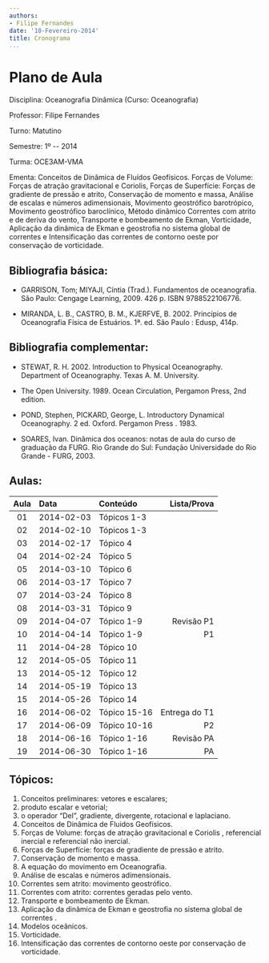 ```yaml
---
authors:
- Filipe Fernandes
date: '10-Fevereiro-2014'
title: Cronograma
...
```


<!-- pandoc --latex-engine=xelatex --mathjax --smart --normalize --standalone --highlight-style=pygments --webtex --from markdown lecture_plan.md --to latex --output lecture_plan.pdf -->

Plano de Aula
=============

Disciplina: Oceanografia Dinâmica (Curso: Oceanografia)

Professor: Filipe Fernandes

Turno: Matutino

Semestre: 1º -- 2014

Turma: OCE3AM-VMA

Ementa:
Conceitos de Dinâmica de Fluídos Geofísicos.  Forças de Volume: Forças de
atração gravitacional e Coriolis, Forças de Superfície: Forças de gradiente de
pressão e atrito, Conservação de momento e massa, Análise de escalas e números
adimensionais, Movimento geostrófico barotrópico, Movimento geostrófico
baroclínico, Método dinâmico Correntes com atrito e de deriva do vento,
Transporte e bombeamento de Ekman, Vorticidade, Aplicação da dinâmica de Ekman
e geostrofia no sistema global de correntes e Intensificação das correntes de
contorno oeste por conservação de vorticidade.


Bibliografia básica:
--------------------
* GARRISON, Tom; MIYAJI, Cíntia (Trad.). Fundamentos de oceanografia. São Paulo: Cengage Learning, 2009. 426 p. ISBN 9788522106776.

* MIRANDA, L. B., CASTRO, B. M., KJERFVE, B. 2002. Princípios de Oceanografia Física de Estuários. 1ª. ed. São Paulo : Edusp, 414p.

Bibliografia complementar:
--------------------------
* STEWAT, R. H. 2002. Introduction to Physical Oceanography. Department of Oceanography. Texas A. M. University.

* The Open University. 1989. Ocean Circulation, Pergamon Press, 2nd edition.

* POND, Stephen, PICKARD, George, L. Introductory Dynamical Oceanography. 2 ed. Oxford. Pergamon Press . 1983.

* SOARES, Ivan. Dinâmica dos oceanos: notas de aula do curso de graduação da FURG.  Rio Grande do Sul: Fundação Universidade do Rio Grande - FURG, 2003.

Aulas:
------
| Aula | Data          | Conteúdo       | Lista/Prova   |
|:----:|:--------------|:---------------| -------------:|
| 01   | 2014-02-03    | Tópicos 1-3    |               |
| 02   | 2014-02-10    | Tópicos 1-3    |               |
| 03   | 2014-02-17    | Tópico 4       |               |
| 04   | 2014-02-24    | Tópico 5       |               |
| 05   | 2014-03-10    | Tópico 6       |               |
| 06   | 2014-03-17    | Tópico 7       |               |
| 07   | 2014-03-24    | Tópico 8       |               |
| 08   | 2014-03-31    | Tópico 9       |               |
| 09   | 2014-04-07    | Tópico 1-9     | Revisão P1    |
| 10   | 2014-04-14    | Tópico 1-9     | P1            |
| 11   | 2014-04-28    | Tópico 10      |               |
| 12   | 2014-05-05    | Tópico 11      |               |
| 13   | 2014-05-12    | Tópico 12      |               |
| 14   | 2014-05-19    | Tópico 13      |               |
| 15   | 2014-05-26    | Tópico 14      |               |
| 16   | 2014-06-02    | Tópico 15-16   | Entrega do T1 |
| 17   | 2014-06-09    | Tópico 10-16   | P2            |
| 18   | 2014-06-16    | Tópico 1-16    | Revisão PA    |
| 19   | 2014-06-30    | Tópico 1-16    | PA            |

Tópicos:
--------
1.  Conceitos preliminares: vetores e escalares;
2.  produto escalar e vetorial;
3.  o operador “Del”, gradiente, divergente, rotacional e laplaciano.
4.  Conceitos de Dinâmica de Fluidos Geofísicos.
5.  Forças de Volume: forças de atração gravitacional e Coriolis , referencial inercial e referencial não inercial.
6.  Forças de Superfície: forças de gradiente de pressão e atrito.
7.  Conservação de momento e massa.
8.  A equação do movimento em Oceanografia.
9.  Análise de escalas e números adimensionais.
10. Correntes sem atrito: movimento geostrófico.
11. Correntes com atrito: correntes geradas pelo vento.
12. Transporte e bombeamento de Ekman.
13. Aplicação da dinâmica de Ekman e geostrofia no sistema global de correntes .
14. Modelos oceânicos.
15. Vorticidade.
16. Intensificação das correntes de contorno oeste por conservação de vorticidade.
